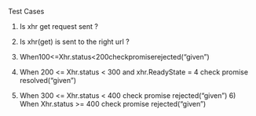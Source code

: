 Test Cases

1) Is xhr get request sent ?

2) Is xhr(get) is sent to the right url ?

3) When100<=Xhr.status<200checkpromiserejected(“given”)

4) When 200 <= Xhr.status < 300 and xhr.ReadyState = 4 check promise resolved(“given”)

5) When 300 <= Xhr.status < 400 check promise rejected(“given”) 6) When Xhr.status >= 400 check promise rejected(“given”)
